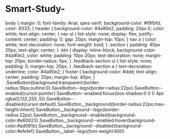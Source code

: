 # Smart-Study-
body {
  margin: 0;
  font-family: Arial, sans-serif;
  background-color: #f9fbfd;
  color: #333;
}
header {
  background-color: #4a90e2;
  padding: 20px 0;
  color: white;
  text-align: center;
}
nav ul {
  list-style: none;
  display: flex;
  justify-content: center;
  padding: 0;
  gap: 20px;
  margin-top: 10px;
}
nav a {
  color: white;
  text-decoration: none;
  font-weight: bold;
}
.section {
  padding: 40px 20px;
  text-align: center;
}
.btn {
  display: inline-block;
  background-color: #4a90e2;
  color: white;
  padding: 10px 20px;
  text-decoration: none;
  margin-top: 20px;
  border-radius: 5px;
}
.feedback-section ul {
  list-style: none;
  padding: 0;
  margin-top: 20px;
}
.feedback-section a {
  text-decoration: underline;
  color: #4a90e2;
}
footer {
  background-color: #ddd;
  text-align: center;
  padding: 20px;
  margin-top: 40px;
}
.SaveButton{background:transparent;border-radius:16px;outline:0}.SaveButton--lego{border-radius:22px}.SaveButton--enabled{cursor:pointer}.SaveButton--enabled:focus{box-shadow:0 0 0 4px rgba(0,132,255,.5)}.SaveButton--disabled{cursor:default}.SaveButton__background{border-radius:22px;max-height:inherit}.SaveButton__background--lego{border-radius:22px}.SaveButton__background--enabled{background-color:#e60023}.SaveButton__background--enabled:hover{background-color:#ad081b}.SaveButton__background--disabled{background-color:#efefef}.SaveButton__label--lego{font-weight:600}

